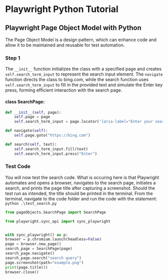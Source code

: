 # Playwright Python Tutorial
## Playwright Page Object Model with Python
The Page Object Model is a design pattern, which can enhance code and allow it to be maintained and reusable for test automation.

### Step 1

The `__init__` function initializes the class with a specified page and creates `self.search_term_input` to represent the search input element. 
The `navigate` function directs the class to bing.com, while the search function uses `self.search_term_input` to fill in the provided text and simulate the Enter key press, forming efficient interaction with the search page.

#### class SearchPage:
```py
def __init__(self, page):
    self.page = page
    self.search_term_input = page.locator('[aria-label="Enter your search term"]')``

def navigate(self):
    self.page.goto("https://bing.com")

def search(self, text):
    self.search_term_input.fill(text)
    self.search_term_input.press("Enter")
```
        
### Test Code

You will now test the search code. 
What is occuring here is that Playwright automates and opens a browser, navigates to the search page, initiates a search, and prints the page title after capturing a screenshot. 
Should the test run as intended, the title should be printed in the terminal. 
From the terminal, navigate to the code folder and run the code with the statement: `python .\test_search.py`

```py
from pageObjects.SearchPage import SearchPage

from playwright.sync_api import sync_playwright


with sync_playwright() as p:
browser = p.chromium.launch(headless=False)
page = browser.new_page()
search_page = SearchPage(page)
search_page.navigate()
search_page.search("search query")
page.screenshot(path="example.png")
print(page.title())
browser.close() 
```

